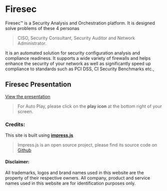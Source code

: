 
# Firesec

Firesec™ is a Security Analysis and Orchestration platform. It is designed solve problems of these 4 personas

> CISO, Security Consultant, Security Auditor and Network Administrator.

It is an automated solution for security configuration analysis and compliance readiness. It supports a wide variety of firewalls and helps enhance the security of your network as well as significantly speed up compliance to standards such as PCI DSS, CI Security Benchmarks etc.,

## Firesec Presentation

[View the presentation](https://presentation.firesec.io/presentation.html)

> For Auto Play, please click on the **play icon** at the bottom right of your screen.

### Credits:

This site is built using **[impress.js](https://impress.js.org/)** 

> Impress.js is an open source project, please find its source code on [Github](https://github.com/impress/impress.js/)

#### Disclaimer:

All trademarks, logos and brand names used in this website are the property of their respective owners. All company, product and service names used in this website are for identification purposes only.
